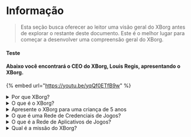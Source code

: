 # Informação

> Esta seção busca oferecer ao leitor uma visão geral do XBorg antes de explorar o restante deste documento. Este é o melhor lugar para começar a desenvolver uma compreensão geral do XBorg.

#### Teste

#### Abaixo você encontrará o CEO do XBorg, Louis Regis, apresentando o XBorg.

{% embed url="https://youtu.be/yqQf0ETfB9w" %}

<details>

<summary>Por que XBorg?</summary>

Na sociedade atual, onde o tempo de lazer está se tornando cada vez mais abundante, os jogadores passam horas incontáveis imersos em mundos de jogos. No entanto, os dados gerados por essas experiências muitas vezes são subvalorizados e fragmentados em vários jogos. O XBorg reconhece o valor do tempo dos jogadores e busca tornar seus dados significativos e valiosos.

O problema dos dados fragmentados dos jogadores é agravado pelo fato de que os jogadores nem sempre são recompensados por suas contribuições para o sucesso de um jogo. Apesar de serem uma parte integral do ecossistema de jogos, os jogadores muitas vezes não percebem nenhum valor gerado por sua jogabilidade. Esse problema significativo afeta inúmeros jogadores e requer uma solução.

</details>

<details>

<summary>O que é o XBorg?</summary>

O XBorg está revolucionando a indústria de jogos, capacitando os jogadores a criar sua identidade digital de jogos por meio de uma rede de credenciais. Ele abre caminho para uma nova geração de aplicativos e casos de uso de jogos aprimorados.

Com o potencial de atrair dezenas de milhões de jogadores para o ecossistema Web3, o XBorg está pronto para transformar o futuro dos jogos como o conhecemos.

O XBorg é apoiado pelas melhores marcas e investidores do Web3 e abriga os jogadores mais competitivos do Web3 gaming.

</details>

<details>

<summary>Apresente o XBorg para uma criança de 5 anos</summary>

Ei, pequeno! Você já jogou algum jogo no seu tablet ou celular? Bem, existe uma coisa muito legal chamada XBorg que vai tornar sua experiência de jogo ainda mais divertida!

O XBorg é como uma ferramenta especial que ajuda você a criar seu próprio personagem digital que você pode usar para jogar jogos. É como criar seu próprio super-herói!

E a melhor parte é que seu super-herói te dá superpoderes em outros aplicativos de jogos legais também. É como dar superpoderes para todos os jogadores do planeta.

O XBorg está sendo apoiado por pessoas muito importantes e inteligentes que acham que isso vai mudar a forma como jogamos jogos no futuro. Então prepare-se, porque o XBorg vai ser muito importante!

</details>

<details>

<summary>O que é uma Rede de Credenciais de Jogos?</summary>

A rede de credenciais é como um hub pessoal de dados de jogos para cada jogador. Ela agrega todas as suas credenciais de jogos de diferentes jogos e aplicativos em um único ID, como seu desempenho em um jogo, as comunidades de jogos a que pertencem e o número de torneios que ganharam. É a identidade digital dos jogadores.

Nosso sistema rastreia três tipos de dados do usuário:

1. Engajamento em eSports
2. Desempenho em jogos
3. Atividade social/fã

Coletamos esses dados de plataformas populares como Steam, FaceIt, Riot Games, Twitter, Discord e fontes on-chain.

Tecnicamente falando, a Rede de Credenciais de Jogos usa tokens soulbound dos jogadores (NFTs não transferíveis) para armazenar suas métricas com segurança. Nosso agregador avançado de dados, o XBorg, garante que os jogadores sejam os proprietários de seus dados.

A rede de credenciais é o bloco de construção que permite a criação de aplicativos de jogos aprimorados e jogos conectados à identidade dos jogadores.

Portanto, imagine o protocolo Lens para jogos.

</details>

<details>

<summary>O que é a Rede de Aplicativos de Jogos?</summary>

A rede de aplicativos de jogos é uma coleção de aplicativos de jogos que usam a identidade digital de um jogador. Nossa rede de credenciais pode ser usada para criar aplicativos de jogos mais avançados, como uma plataforma de torneios que combina jogadores com base em seu histórico, um lançador de GameFi soulbound ou um aplicativo de namoro de jogos que combina jogadores com base em suas credenciais. As marcas também podem usar essa rede para aquisição de usuários com base em dados de jogadores. A rede de aplicativos de jogos oferece possibilidades infinitas para uma experiência de jogo mais personalizada e agradável.\
\
Temos a intenção de que o uso da rede de credenciais seja sem permissão, para que qualquer desenvolvedor possa criar novos aplicativos legais :)

</details>

<details>

<summary>Qual é a missão do XBorg?</summary>

Nossa missão no XBorg é capacitar jogadores globalmente, oferecendo-lhes oportunidades de propriedade, governança e experiências de usuário superiores. Acreditamos firmemente que o futuro dos jogos está nas mãos dos jogadores, e estamos comprometidos em ser a plataforma onde eles podem criar e possuir novos casos de uso para a indústria de jogos.

No XBorg, priorizamos as necessidades de nossos jogadores e nos esforçamos para criar um ambiente que promova a colaboração, a governança aberta, a descentralização e a inovação. Nosso objetivo é construir uma comunidade global de jogadores que possam assumir o controle de suas experiências de jogo, criar seus próprios aplicativos e contribuir para o crescimento da indústria.

Estamos dedicados a alcançar isso trabalhando em estreita colaboração com nossos jogadores para criar um mundo melhor para os jogadores em todos os lugares.

</details>